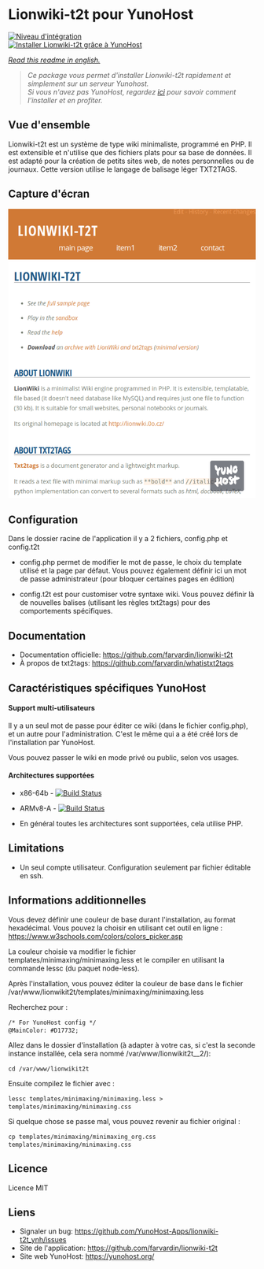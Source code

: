 

# Lionwiki-t2t pour YunoHost


[![Niveau d'intégration](https://dash.yunohost.org/integration/lionwikit2t.svg)](https://dash.yunohost.org/appci/app/lionwikit2t)  
[![Installer Lionwiki-t2t grâce à YunoHost](https://install-app.yunohost.org/install-with-yunohost.png)](https://install-app.yunohost.org/?app=lionwikit2t)


*[Read this readme in english.](./README.md)* 

> *Ce package vous permet d'installer Lionwiki-t2t rapidement et simplement sur un serveur Yunohost.  
Si vous n'avez pas YunoHost, regardez [ici](https://yunohost.org/#/install) pour savoir comment l'installer et en profiter.*

## Vue d'ensemble

Lionwiki-t2t est un système de type wiki minimaliste, programmé en PHP. Il est extensible et n'utilise que des fichiers plats pour sa base de données. Il est adapté pour la création de petits sites web, de notes personnelles ou de journaux. Cette version utilise le langage de balisage léger TXT2TAGS.


## Capture d'écran

![](screenshot_lionwikit2t.png)


## Configuration

Dans le dossier racine de l'application il y a 2 fichiers, config.php et config.t2t

- config.php permet de modifier le mot de passe, le choix du template utilisé et la page par défaut. Vous pouvez également définir ici un mot de passe administrateur (pour bloquer certaines pages en édition)

- config.t2t est pour customiser votre syntaxe wiki. Vous pouvez définir là de nouvelles balises (utilisant les règles txt2tags) pour des comportements spécifiques.


## Documentation

 * Documentation officielle: https://github.com/farvardin/lionwiki-t2t
 * À propos de txt2tags: https://github.com/farvardin/whatistxt2tags

## Caractéristiques spécifiques YunoHost

#### Support multi-utilisateurs

Il y a un seul mot de passe pour éditer ce wiki (dans le fichier config.php), et un autre pour l'administration. C'est le même qui a a été créé lors de l'installation par YunoHost.

Vous pouvez passer le wiki en mode privé ou public, selon vos usages.


#### Architectures supportées

* x86-64b - [![Build Status](https://ci-apps.yunohost.org/ci/logs/lionwikit2t%20%28Apps%29.svg)](https://ci-apps.yunohost.org/ci/apps/lionwikit2t/)
* ARMv8-A - [![Build Status](https://ci-apps-arm.yunohost.org/ci/logs/lionwikit2t%20%28Apps%29.svg)](https://ci-apps-arm.yunohost.org/ci/apps/lionwikit2t/)

* En général toutes les architectures sont supportées, cela utilise PHP.

## Limitations

* Un seul compte utilisateur. Configuration seulement par fichier éditable en ssh.

## Informations additionnelles

Vous devez définir une couleur de base durant l'installation, au format hexadécimal. Vous pouvez la choisir en utilisant cet outil en ligne : https://www.w3schools.com/colors/colors_picker.asp

La couleur choisie va modifier le fichier templates/minimaxing/minimaxing.less et le compiler en utilisant la commande lessc (du paquet node-less).

Après l'installation, vous pouvez éditer la couleur de base dans le fichier /var/www/lionwikit2t/templates/minimaxing/minimaxing.less 

Recherchez pour :

```
/* For YunoHost config */
@MainColor: #D17732;
```

Allez dans le dossier d'installation (à adapter à votre cas, si c'est la seconde instance installée, cela sera nommé /var/www/lionwikit2t__2/):

```
cd /var/www/lionwikit2t
```

Ensuite compilez le fichier avec :

```
lessc templates/minimaxing/minimaxing.less > templates/minimaxing/minimaxing.css
```

Si quelque chose se passe mal, vous pouvez revenir au fichier original :

```
cp templates/minimaxing/minimaxing_org.css templates/minimaxing/minimaxing.css
```

## Licence

Licence MIT


## Liens

 * Signaler un bug: https://github.com/YunoHost-Apps/lionwiki-t2t_ynh/issues
 * Site de l'application: https://github.com/farvardin/lionwiki-t2t
 * Site web YunoHost: https://yunohost.org/



